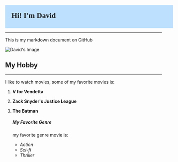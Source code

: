<body>
    <div style="
    background: #bde0fe;
    padding: 20px;
    width: 500px;
    height: 34px;
    font-size: 24px;
    font-family: 'Lexend';
    ">
    <b>Hi! I'm David</b>
    </div>

___ 
This is my markdown document on GitHub

![David's Image](https://cdn.discordapp.com/attachments/919804526440120360/1162122203043737680/IMG_9918_3x4.jpg?ex=653ac9a4&is=652854a4&hm=75bd10b36ebc8a25949f52ab52ba4eb0c9f8e6c6f7c4869c716b8b69e3da6d28&)


## My Hobby
___
I like to watch movies, some of my favorite movies is:
1. **V for Vendetta**
2. **Zack Snyder's Justice League**
3. **The Batman**

    ##### My Favorite Genre
    my favorite genre movie is:
    - _Action_
    - _Sci-fi_
    - _Thriller_
